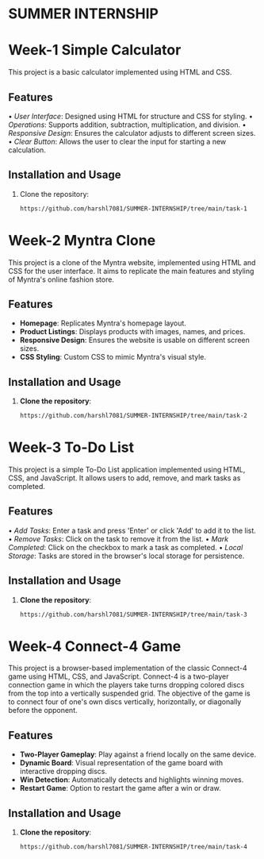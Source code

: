 # SUMMER INTERNSHIP
# Week-1 Simple Calculator

This project is a basic calculator implemented using HTML and CSS.

## Features

•⁠  ⁠*User Interface*: Designed using HTML for structure and CSS for styling.
•⁠  ⁠*Operations*: Supports addition, subtraction, multiplication, and division.
•⁠  ⁠*Responsive Design*: Ensures the calculator adjusts to different screen sizes.
•⁠  ⁠*Clear Button*: Allows the user to clear the input for starting a new calculation.

## Installation and Usage


1. Clone the repository:
   ```bash
   https://github.com/harshl7081/SUMMER-INTERNSHIP/tree/main/task-1


# Week-2 Myntra Clone

This project is a clone of the Myntra website, implemented using HTML and CSS for the user interface. It aims to replicate the main features and styling of Myntra's online fashion store.



## Features

- **Homepage**: Replicates Myntra's homepage layout.
- **Product Listings**: Displays products with images, names, and prices.
- **Responsive Design**: Ensures the website is usable on different screen sizes.
- **CSS Styling**: Custom CSS to mimic Myntra's visual style.

## Installation and Usage

1. **Clone the repository**:
   ```bash
   https://github.com/harshl7081/SUMMER-INTERNSHIP/tree/main/task-2

# Week-3 To-Do List

This project is a simple To-Do List application implemented using HTML, CSS, and JavaScript. It allows users to add, remove, and mark tasks as completed.

## Features

•⁠  ⁠*Add Tasks*: Enter a task and press 'Enter' or click 'Add' to add it to the list.
•⁠  ⁠*Remove Tasks*: Click on the task to remove it from the list.
•⁠  ⁠*Mark Completed*: Click on the checkbox to mark a task as completed.
•⁠  ⁠*Local Storage*: Tasks are stored in the browser's local storage for persistence.

## Installation and Usage

1. **Clone the repository**:
   ```bash
   https://github.com/harshl7081/SUMMER-INTERNSHIP/tree/main/task-3

# Week-4 Connect-4 Game
This project is a browser-based implementation of the classic Connect-4 game using HTML, CSS, and JavaScript. Connect-4 is a two-player connection game in which the players take turns dropping colored discs from the top into a vertically suspended grid. The objective of the game is to connect four of one's own discs vertically, horizontally, or diagonally before the opponent.

## Features

- **Two-Player Gameplay**: Play against a friend locally on the same device.
- **Dynamic Board**: Visual representation of the game board with interactive dropping discs.
- **Win Detection**: Automatically detects and highlights winning moves.
- **Restart Game**: Option to restart the game after a win or draw.

## Installation and Usage

1. **Clone the repository**:
   ```bash
   https://github.com/harshl7081/SUMMER-INTERNSHIP/tree/main/task-4



